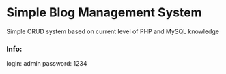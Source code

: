 # Simple Blog Management System
Simple CRUD system based on current level of PHP and MySQL knowledge


### Info:
login: admin
password: 1234

